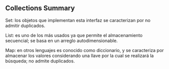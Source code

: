 ## Collections Summary
Set: los objetos que implementan esta interfaz se caracterizan por no admitir duplicados.

List: es uno de los más usados ya que permite el almacenamiento secuencial; se basa en
un arreglo autodimensionable.

Map: en otros lenguajes es conocido como diccionario, y se caracteriza por almacenar los
valores considerando una llave por la cual se realizará la búsqueda; no admite
duplicados.